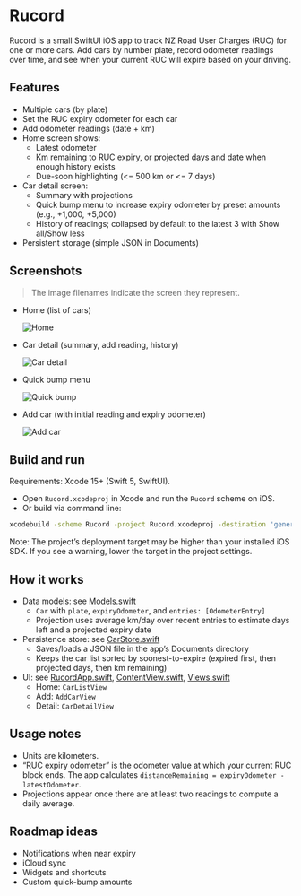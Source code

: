 # Rucord

Rucord is a small SwiftUI iOS app to track NZ Road User Charges (RUC) for one or more cars. Add cars by number plate, record odometer readings over time, and see when your current RUC will expire based on your driving.

## Features

- Multiple cars (by plate)
- Set the RUC expiry odometer for each car
- Add odometer readings (date + km)
- Home screen shows:
  - Latest odometer
  - Km remaining to RUC expiry, or projected days and date when enough history exists
  - Due-soon highlighting (<= 500 km or <= 7 days)
- Car detail screen:
  - Summary with projections
  - Quick bump menu to increase expiry odometer by preset amounts (e.g., +1,000, +5,000)
  - History of readings; collapsed by default to the latest 3 with Show all/Show less
- Persistent storage (simple JSON in Documents)

## Screenshots

> The image filenames indicate the screen they represent.

- Home (list of cars)
  
  ![Home](shots/1-homepage.png)

- Car detail (summary, add reading, history)
  
  ![Car detail](shots/2-ViewCar.png)

- Quick bump menu
  
  ![Quick bump](shots/3-QuickAdd.png)

- Add car (with initial reading and expiry odometer)
  
  ![Add car](shots/4-NewCar.png)

## Build and run

Requirements: Xcode 15+ (Swift 5, SwiftUI).

- Open `Rucord.xcodeproj` in Xcode and run the `Rucord` scheme on iOS.
- Or build via command line:

```bash
xcodebuild -scheme Rucord -project Rucord.xcodeproj -destination 'generic/platform=iOS' -configuration Debug build
```

Note: The project’s deployment target may be higher than your installed iOS SDK. If you see a warning, lower the target in the project settings.

## How it works

- Data models: see [Models.swift](file:///Users/nic/code/mine/Rucord/Rucord/Models.swift)
  - `Car` with `plate`, `expiryOdometer`, and `entries: [OdometerEntry]`
  - Projection uses average km/day over recent entries to estimate days left and a projected expiry date
- Persistence store: see [CarStore.swift](file:///Users/nic/code/mine/Rucord/Rucord/CarStore.swift)
  - Saves/loads a JSON file in the app’s Documents directory
  - Keeps the car list sorted by soonest-to-expire (expired first, then projected days, then km remaining)
- UI: see [RucordApp.swift](file:///Users/nic/code/mine/Rucord/Rucord/RucordApp.swift), [ContentView.swift](file:///Users/nic/code/mine/Rucord/Rucord/ContentView.swift), [Views.swift](file:///Users/nic/code/mine/Rucord/Rucord/Views.swift)
  - Home: `CarListView`
  - Add: `AddCarView`
  - Detail: `CarDetailView`

## Usage notes

- Units are kilometers.
- “RUC expiry odometer” is the odometer value at which your current RUC block ends. The app calculates `distanceRemaining = expiryOdometer - latestOdometer`.
- Projections appear once there are at least two readings to compute a daily average.

## Roadmap ideas

- Notifications when near expiry
- iCloud sync
- Widgets and shortcuts
- Custom quick-bump amounts
